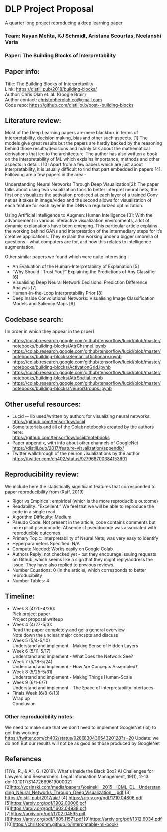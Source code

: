 # DLP Project Proposal
A quarter long project reproducing a deep learning paper

### Team: Nayan Mehta, KJ Schmidt, Aristana Scourtas, Neelanshi Varia 
### Paper: The Building Blocks of Interpretability

## Paper info:
Title: The Building Blocks of Interpretability <br/>
Link: https://distill.pub/2018/building-blocks/ <br/>
Author: Chris Olah et. al. (Google Brain) <br/>
Author contact: christopherolah.co@gmail.com <br/>
Code repo: https://github.com/distillpub/post--building-blocks

## Literature review:
Most of the Deep Learning papers are mere blackbox in terms of interpretability, decision making, bias and other such aspects. [1] The models give great results but the papers are hardly backed by the reasoning behind those results/decisions and mainly talk about the mathematical derivations that led to the architecture. The author has also written a book on the interpretability of ML which explains importance, methods and other aspects in detail. [10] Apart from a few papers which are just about interpretability, it is usually difficult to find that part embedded in papers [4]. Following are a few papers in the area - 

Understanding Neural Networks Through Deep Visualization[2]: The paper talks about using two visualization tools to better interpret neural nets, the first one visualizes the activation produced at each layer of a trained Conv net as it takes in image/video and the second allows for visualization of each feature for each layer in the DNN via regularized optimization. 

Using Artificial Intelligence to Augment Human Intelligence [3]: With the advancement in various interactive visualization environments, a lot of dynamic explanations have been emerging. This particular article explains the working behind GANs and interpretation of the intermediary steps for it’s creative applications. They explain this working under a bigger umbrella of questions - what computers are for, and how this relates to intelligence augmentation.

Other similar papers we found which were quite interesting -
- An Evaluation of the Human-Interpretability of Explanation [5]
- “Why Should I Trust You?” Explaining the Predictions of Any Classifier [6]
- Visualising Deep Neural Network Decisions: Prediction Difference Analysis [7]
- Human-in-the-Loop Interpretability Prior [8]
- Deep Inside Convolutional Networks: Visualising Image Classification Models and Saliency Maps [9]

## Codebase search: 
[In order in which they appear in the paper]
- https://colab.research.google.com/github/tensorflow/lucid/blob/master/notebooks/building-blocks/AttrChannel.ipynb 
- https://colab.research.google.com/github/tensorflow/lucid/blob/master/notebooks/building-blocks/SemanticDictionary.ipynb
- https://colab.research.google.com/github/tensorflow/lucid/blob/master/notebooks/building-blocks/ActivationGrid.ipynb
- https://colab.research.google.com/github/tensorflow/lucid/blob/master/notebooks/building-blocks/AttrSpatial.ipynb
- https://colab.research.google.com/github/tensorflow/lucid/blob/master/notebooks/building-blocks/NeuronGroups.ipynb

## Other useful resources: 
- Lucid -- lib used/written by authors for visualizing neural networks:<br/>
https://github.com/tensorflow/lucid
- Some tutorials and all of the Colab notebooks created by the authors here:<br/>
https://github.com/tensorflow/lucid#notebooks 
- Paper appendix, with info about other channels of GoogleNet<br/>
https://distill.pub/2017/feature-visualization/appendix/
- Twitter walkthrough of the neuron visualizations by the author <br/>
https://twitter.com/ch402/status/927968700384153601

## Reproducibility review:
We include here the statistically significant features that corresponded to paper reproducibility from (Raff, 2019). 
- Rigor vs Empirical: empirical (which is the more reproducible outcome)
- Readability: “Excellent.” We feel that we will be able to reproduce the code in a single read.
- Algorithm Difficulty: Medium
- Pseudo Code: Not present in the article, code contains comments but no explicit pseudocode. Absence of pseudocode was associated with reproducible outcomes.
- Primary Topic: Interpretability of Neural Nets; was very easy to identify
- Hyperparameters Specified: N/A
- Compute Needed: Works easily on Google Colab
- Authors Reply: not checked yet - but they encourage issuing requests on Github, which seems like a sign that they might reply/address the issue. They have also replied to previous reviews.
- Number Equations: 0 (in the article), which corresponds to better reproducibility
- Number Tables: 4

## Timeline:
- Week 3 (4/20-4/26):<br/>
Pick project paper<br/>
Project proposal writeup
- Week 4 (4/27-5/3):<br/>
Read the paper completely and get a general overview<br/>
Note down the unclear major concepts and discuss
- Week 5 (5/4-5/10)<br/>
Understand and implement - Making Sense of Hidden Layers
- Week 6 (5/11-5/17)<br/>
Understand and implement - What Does the Network See?
- Week 7 (5/18-5/24)<br/>
Understand and implement - How Are Concepts Assembled?
- Week 8 (5/25-5/31)<br/>
Understand and implement - Making Things Human-Scale
- Week 9 (6/1-6/7)<br/>
Understand and implement -  The Space of Interpretability Interfaces
- Finals Week (6/8-6/13)<br/>
Wrap up<br/>
Conclusion

### Other reproducibility notes: 
We need to make sure that we don’t need to implement GoogleNet (lol) to get this working:<br/> https://twitter.com/ch402/status/928083043654320128?s=20 
Update: we do not! But our results will not be as good as those produced by GoogleNet


## References
[1]Yu, R., & Alì, G. (2019). What's Inside the Black Box? AI Challenges for Lawyers and Researchers. Legal Information Management, 19(1), 2-13. doi:10.1017/S1472669619000021
[2]http://yosinski.com/media/papers/Yosinski__2015__ICML_DL__Understanding_Neural_Networks_Through_Deep_Visualization__.pdf
[3] https://distill.pub/2017/aia/
[4] https://arxiv.org/pdf/1710.04806.pdf
[5]https://arxiv.org/pdf/1902.00006.pdf
[6]https://arxiv.org/pdf/1602.04938.pdf
[7]https://arxiv.org/pdf/1702.04595.pdf
[8]https://arxiv.org/pdf/1805.11571.pdf
[9]https://arxiv.org/pdf/1312.6034.pdf
[10]https://christophm.github.io/interpretable-ml-book/

